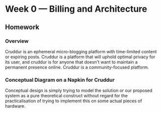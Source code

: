 # Week 0 — Billing and Architecture
## Homework

### Overview 
Cruddur is an ephemeral micro-blogging platform with time-limited content or expiring posts. Cruddur is a platform that will uphold optimal privacy for its user, and cruddur is for anyone that doesn't want to maintain a permanent presence online. Cruddur is a community-focused platform.

### Conceptual Diagram on a Napkin for Cruddur
Conceptual design is simply trying to model the solution or our proposed system as a pure theoretical construct without regard for the practicalisation of trying to implement this on some actual pieces of hardware.

